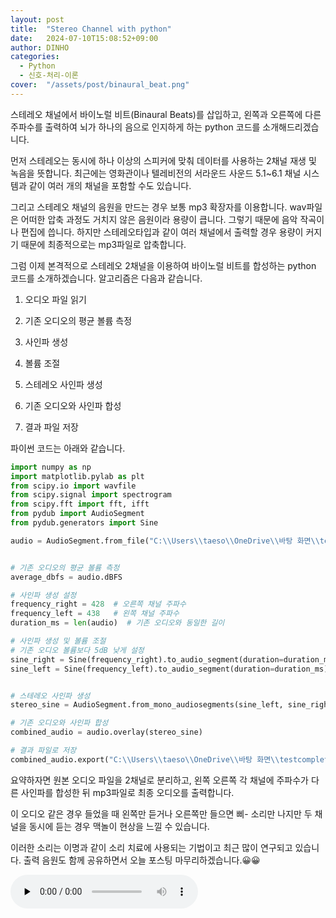 ```yaml
---
layout: post
title:  "Stereo Channel with python"
date:   2024-07-10T15:08:52+09:00
author: DINHO
categories:
  - Python
  - 신호-처리-이론
cover:  "/assets/post/binaural_beat.png"
---
```


스테레오 채널에서 바이노럴 비트(Binaural Beats)를 삽입하고, 왼쪽과 오른쪽에 다른 주파수를 출력하여 뇌가 하나의 음으로 인지하게 하는 python 코드를 소개해드리겠습니다.

먼저 스테레오는 동시에 하나 이상의 스피커에 맞춰 데이터를 사용하는 2채널 재생 및 녹음을 뜻합니다. 최근에는 영화관이나 텔레비전의 서라운드 사운드 5.1~6.1 채널 시스템과 같이 여러 개의 채널을 포함할 수도 있습니다.

그리고 스테레오 채널의 음원을 만드는 경우 보통 mp3 확장자를 이용합니다. wav파일은 어떠한 압축 과정도 거치지 않은 음원이라 용량이 큽니다. 그렇기 때문에 음악 작곡이나 편집에 씁니다. 하지만 스테레오타입과 같이 여러 채널에서 출력할 경우 용량이 커지기 때문에 최종적으로는 mp3파일로 압축합니다.

그럼 이제 본격적으로 스테레오 2채널을 이용하여 바이노럴 비트를 합성하는 python 코드를 소개하겠습니다. 알고리즘은 다음과 같습니다.

1. 오디오 파일 읽기

2. 기존 오디오의 평균 볼륨 측정

3. 사인파 생성

4. 볼륨 조절

5. 스테레오 사인파 생성

6. 기존 오디오와 사인파 합성

7. 결과 파일 저장

파이썬 코드는 아래와 같습니다.

```python
import numpy as np
import matplotlib.pylab as plt
from scipy.io import wavfile
from scipy.signal import spectrogram
from scipy.fft import fft, ifft
from pydub import AudioSegment
from pydub.generators import Sine

audio = AudioSegment.from_file("C:\\Users\\taeso\\OneDrive\\바탕 화면\\testbibeat.wav")


# 기존 오디오의 평균 볼륨 측정
average_dbfs = audio.dBFS

# 사인파 생성 설정
frequency_right = 428  # 오른쪽 채널 주파수
frequency_left = 438   # 왼쪽 채널 주파수
duration_ms = len(audio)  # 기존 오디오와 동일한 길이

# 사인파 생성 및 볼륨 조절
# 기존 오디오 볼륨보다 5dB 낮게 설정
sine_right = Sine(frequency_right).to_audio_segment(duration=duration_ms).apply_gain(average_dbfs - 5)
sine_left = Sine(frequency_left).to_audio_segment(duration=duration_ms).apply_gain(average_dbfs - 5)


# 스테레오 사인파 생성
stereo_sine = AudioSegment.from_mono_audiosegments(sine_left, sine_right)

# 기존 오디오와 사인파 합성
combined_audio = audio.overlay(stereo_sine)

# 결과 파일로 저장
combined_audio.export("C:\\Users\\taeso\\OneDrive\\바탕 화면\\testcomplete.mp3", format="mp3")
```

요약하자면 원본 오디오 파일을 2채널로 분리하고, 왼쪽 오른쪽 각 채널에 주파수가 다른 사인파를 합성한 뒤 mp3파일로 최종 오디오를 출력합니다. 

이 오디오 같은 경우 들었을 때 왼쪽만 듣거나 오른쪽만 들으면 삐- 소리만 나지만 두 채널을 동시에 듣는 경우 맥놀이 현상을 느낄 수 있습니다.

이러한 소리는 이명과 같이 소리 치료에 사용되는 기법이고 최근 많이 연구되고 있습니다. 출력 음원도 함께 공유하면서 오늘 포스팅 마무리하겠습니다.😀😀

<td><audio controls="" preload="none"><source src="/assets/post/testcomplete.mp3"></audio></td>